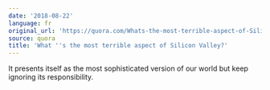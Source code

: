 ```yaml
---
date: '2018-08-22'
language: fr
original_url: 'https://quora.com/Whats-the-most-terrible-aspect-of-Silicon-Valley/answer/Clément-Renaud'
source: quora
title: 'What ''s the most terrible aspect of Silicon Valley?'
---
```


It presents itself as the most sophisticated version of our world but
keep ignoring its responsibility.
